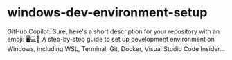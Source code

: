 # windows-dev-environment-setup
GitHub Copilot: Sure, here's a short description for your repository with an emoji:  🖥️💻🚀 A step-by-step guide to set up development environment on Windows, including WSL, Terminal, Git, Docker, Visual Studio Code Insider...
